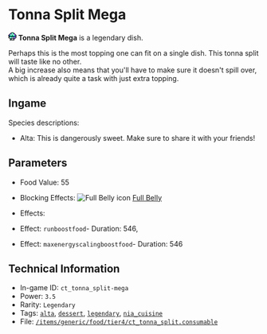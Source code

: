 # Tonna Split Mega

<img src="https://raw.githubusercontent.com/Ceterai/Enternia/main/items/generic/food/other/images/ct_tonna_split_mega.png" alt="Tonna Split Mega icon" loading="lazy" height=16px width="auto" /> **Tonna Split Mega** is a legendary dish.

Perhaps this is the most topping one can fit on a single dish. This tonna split will taste like no other.  
A big increase also means that you'll have to make sure it doesn't spill over, which is already quite a task with just extra topping.

## Ingame

Species descriptions:

- Alta: This is dangerously sweet. Make sure to share it with your friends!

## Parameters

- Food Value: 55
- Blocking Effects: <img src="https://starbounder.org/mediawiki/images/6/60/Status_Well_Fed.png" alt="Full Belly icon" loading="lazy" height=16px width=16px /> [Full Belly](https://starbounder.org/Full_Belly)
- Effects: 

- Effect: `runboostfood`- Duration: 546, 

- Effect: `maxenergyscalingboostfood`- Duration: 546

## Technical Information

- In-game ID: `ct_tonna_split-mega`
- Power: `3.5`
- Rarity: `Legendary`
- Tags: [`alta`](https://ceterai.github.io/MyEnternia/Wiki/Tags/Alta), [`dessert`](https://ceterai.github.io/MyEnternia/Wiki/Tags/Dessert), [`legendary`](https://ceterai.github.io/MyEnternia/Wiki/Tags/Legendary), [`nia_cuisine`](https://ceterai.github.io/MyEnternia/Wiki/Tags/NiaCuisine)
- File: [`/items/generic/food/tier4/ct_tonna_split.consumable`](https://github.com/Ceterai/Enternia/blob/main/items/generic/food/tier4/ct_tonna_split.consumable)
